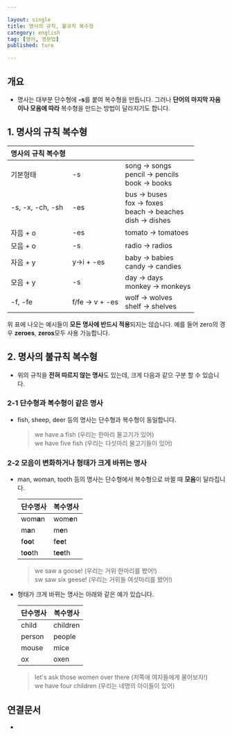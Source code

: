```yaml
---

layout: single
title: 명사의 규칙, 불규칙 복수형
category: english
tag: [영어, 영문법]
published: ture

---
```


## 개요
- 명사는 대부분 단수형에 **-s**를 붙여 복수형을 만듭니다. 그러나 **단어의 마지막 자음이나 모음에 따라** 복수형을 만드는 방법이 달라지기도 합니다. 

## 1. 명사의 규칙 복수형   

|명사의 규칙 복수형|||
|------------------|-----------------|-----------------------------------------------------------------------|
| 기본형태             | -s              | song -> songs<br/>pencil -> pencils<br/>book -> books                 |
| -s, -x, -ch, -sh | -es             | bus -> buses<br/>fox -> foxes<br/>beach -> beaches<br/>dish -> dishes |
| 자음 + o           | -es             | tomato -> tomatoes                                                    |
| 모음 + o           | -s              | radio -> radios                                                       |
| 자음 + y           | y->i + -es      | baby -> babies<br/>candy -> candies                                   |
| 모음 + y           | -s              | day -> days<br/>monkey -> monkeys                                     |
| -f, -fe          | f/fe -> v + -es | wolf -> wolves<br/>shelf -> shelves                                   |

위 표에 나오는 예시들이 **모든 명사에 반드시 적용**되지는 않습니다. 예를 들어 zero의 경우 **zeroes**, **zeros**모두 사용 가능합니다.

## 2. 명사의 불규칙 복수형
- 위의 규칙을 **전혀 따르지 않는 명사**도 있는데, 크게 다음과 같으 구분 할 수 있습니다.

### 2-1 단수형과 복수형이 같은 명사
- fish, sheep, deer 등의 명사는 단수형과 복수형이 동일합니다.
    >we have a fish (우리는 한마리 물고기가 있어)   
    >we have five fish (우리는 다섯마리 물고기들이 있어)

### 2-2 모음이 변화하거나 형태가 크게 바뀌는 명사
- man, woman, tooth 등의 명사는 단수형에서 복수형으로 바뀔 때 **모음**이 달라집니다.   

    |단수명사|복수명사|
    |---|---|
    |wom**a**n|wom**e**n|
    |m**a**n|m**e**n|
    |f**oo**t|f**ee**t|
    |t**oo**th|t**ee**th|

    >we saw a goose! (우리는 거위 한마리를 봤어!)   
    >sw saw six geese! (우리는 거위들 여섯마리를 봤어!)

- 형태가 크게 바뀌는 명사는 아래와 같은 예가 있습니다.   

    |단수명사|복수명사|
    |---|---|
    |child|children|
    |person|people|
    |mouse|mice|
    |ox|oxen|

    >let's ask those women over there (저쪽에 여자들에게 물어보자!)   
    >we have four children (우리는 네명의 아이들이 있어)

## 연결문서
- 